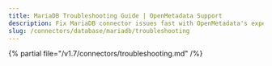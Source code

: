 ```yaml
---
title: MariaDB Troubleshooting Guide | OpenMetadata Support
description: Fix MariaDB connector issues fast with OpenMetadata's expert troubleshooting guide. Get step-by-step solutions for common connection problems and errors.
slug: /connectors/database/mariadb/troubleshooting
---
```


{% partial file="/v1.7/connectors/troubleshooting.md" /%}
